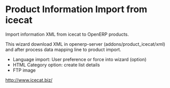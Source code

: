 Product Information Import from icecat
======================================

Import information XML from icecat to OpenERP products.

This wizard download XML in openerp-server (addons/product_icecat/xml) and
after process data mapping line to product import.

- Language import: User preference or force into wizard (option)
- HTML Category option: create list details
- FTP image

http://www.icecat.biz/

